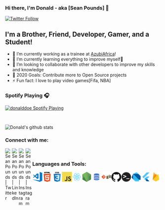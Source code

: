 ### Hi there, I'm Donald - aka [Sean Pounds] 👋


[![Twitter Follow](https://img.shields.io/twitter/follow/donny_doe?color=1DA1F2&logo=twitter&style=for-the-badge)](https://twitter.com/intent/follow?original_referer=https%3A%2F%2Fgithub.com%2FcodeSTACKr&screen_name=donalddoe)

## I'm a Brother, Friend, Developer, Gamer, and a Student!

- 🔭 I’m currently working as a trainee at [AzubiAfrica][website]!
- 🌱 I’m currently learning everything to improve myself🤣
- 👯 I’m looking to collaborate with other developers to improve my skills and knowledge
- 🥅 2020 Goals: Contribute more to Open Source projects
- ⚡ Fun fact: I love to play video games[Fifa, NBA]

### Spotify Playing 🎧
[<img src="https://now-playing-codestackr.vercel.app/api/spotify-playing" alt="donalddoe Spotify Playing" width="350" />](https://open.spotify.com/user/swyqyimdc12jajde4vpwd2x1b)


<br />

![Donald's github stats](https://github-readme-stats.vercel.app/api?username=donalddoe&show_icons=true&theme=radical)

### Connect with me:

[<img align="left" alt="SeanPounds | Twitter" width="22px" src="https://cdn.jsdelivr.net/npm/simple-icons@v3/icons/twitter.svg" />][twitter]
[<img align="left" alt="SeanPounds | LinkedIn" width="22px" src="https://cdn.jsdelivr.net/npm/simple-icons@v3/icons/linkedin.svg" />][linkedin]
[<img align="left" alt="SeanPounds | Instagram" width="22px" src="https://cdn.jsdelivr.net/npm/simple-icons@v3/icons/instagram.svg" />][instagram]
[<img align="left" alt="SeanPounds | Instagram" width="22px" src="https://cdn.jsdelivr.net/npm/simple-icons@v3/icons/facebook.svg" />][facebook]

<br />

### Languages and Tools:

<img align="left" alt="Visual Studio Code" width="32px" src="https://raw.githubusercontent.com/github/explore/80688e429a7d4ef2fca1e82350fe8e3517d3494d/topics/visual-studio-code/visual-studio-code.png" />
<img align="left" alt="HTML5" width="32px" src="https://raw.githubusercontent.com/github/explore/80688e429a7d4ef2fca1e82350fe8e3517d3494d/topics/html/html.png" />
<img align="left" alt="CSS3" width="32px" src="https://raw.githubusercontent.com/github/explore/80688e429a7d4ef2fca1e82350fe8e3517d3494d/topics/css/css.png" />
<img align="left" alt="JavaScript" width="32px" src="https://raw.githubusercontent.com/github/explore/80688e429a7d4ef2fca1e82350fe8e3517d3494d/topics/javascript/javascript.png" />
<img align="left" alt="React" width="32px" src="https://raw.githubusercontent.com/github/explore/80688e429a7d4ef2fca1e82350fe8e3517d3494d/topics/react/react.png" />
<img align="left" alt="Node.js" width="32px" src="https://raw.githubusercontent.com/github/explore/80688e429a7d4ef2fca1e82350fe8e3517d3494d/topics/nodejs/nodejs.png" />
<img align="left" alt="SQL" width="32px" src="https://raw.githubusercontent.com/github/explore/80688e429a7d4ef2fca1e82350fe8e3517d3494d/topics/sql/sql.png" />
<img align="left" alt="Git" width="32px" src="https://raw.githubusercontent.com/github/explore/80688e429a7d4ef2fca1e82350fe8e3517d3494d/topics/git/git.png" />
<img align="left" alt="GitHub" width="32px" src="https://raw.githubusercontent.com/github/explore/78df643247d429f6cc873026c0622819ad797942/topics/github/github.png" />
<img align="left" alt="Terminal" width="32px" src="https://raw.githubusercontent.com/github/explore/80688e429a7d4ef2fca1e82350fe8e3517d3494d/topics/terminal/terminal.png" />
<img align="left" alt="Dart" width="32px" src="https://raw.githubusercontent.com/github/explore/80688e429a7d4ef2fca1e82350fe8e3517d3494d/topics/dart/dart.png" />
<img align="left" alt="Flutter" width="32px" src="https://raw.githubusercontent.com/github/explore/cebd63002168a05a6a642f309227eefeccd92950/topics/flutter/flutter.png" />
<img align="left" alt="Firebase" width="32px" src="https://raw.githubusercontent.com/github/explore/80688e429a7d4ef2fca1e82350fe8e3517d3494d/topics/firebase/firebase.png" />




[twitter]: https://twitter.com/donny_doe
[instagram]: https://instagram.com/pounds_ean
[linkedin]: https://linkedin.com/in/donald-doe-seanedzu-30310b14b
[facebook]: https://facebook.com/sean.donald1
[website]: https://azubiafrica.org
